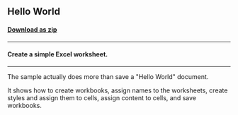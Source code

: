 ## Hello World
#### [Download as zip](https://minhaskamal.github.io/DownGit/#/home?url=https://github.com/GrapeCity/ComponentOne-WinForms-Samples/tree/master/NetFramework\Excel\VB\HelloWorld)
____
#### Create a simple Excel worksheet.
____
The sample actually does more than save a "Hello World" document. 

It shows how to create workbooks, assign names to the worksheets, create styles and assign them to cells, assign content to cells, and save workbooks. 
